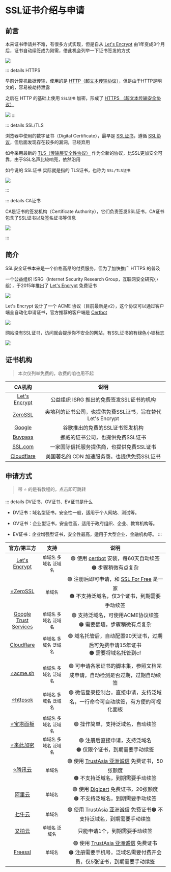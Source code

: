 # SSL证书介绍与申请



## 前言

本来证书申请并不难，有很多方式实现，但是自从 [Let's Encrypt](https://letsencrypt.org/zh-cn/) 由1年变成3个月后，证书自动续签成为刚需，借此机会列举一下证书签发的方式

![](/ssl/ssl-01.png)

::: details HTTPS

早前计算机数据传输，使用的是 [HTTP（超文本传输协议）](https://baike.baidu.com/item/HTTP)，但是由于HTTP是明文的，容易被劫持泄露

之后在 HTTP 的基础上使用 `SSL证书` 加密，形成了 [HTTPS （超文本传输安全协议）](https://baike.baidu.com/item/HTTPS)

![](/ssl/ssl-02.png)
:::



::: details SSL/TLS

浏览器中使用的数字证书（Digital Certificate），最早是 [SSL证书](https://baike.baidu.com/item/SSL%E8%AF%81%E4%B9%A6)，遵循 [SSL协议](https://baike.baidu.com/item/%E5%AE%89%E5%85%A8%E5%A5%97%E6%8E%A5%E5%B1%82)，但后面发现存在较多的漏洞，已经弃用

如今采用最新的 [TLS（传输层安全性协议）](https://baike.baidu.com/item/TLS) 作为全新的协议，比SSL更加安全可靠，由于SSL名声比较响亮，依然沿用

如今说的 SSL证书 实际就是指的 TLS证书，也称为 `SSL/TLS证书`

![](/ssl/ssl-03.png)

:::


::: details CA证书

CA是证书的签发机构（Certificate Authority），它们负责签发SSL证书，CA证书包含了SSL证书以及签名证书等信息

![](/ssl/ssl-04.png)

:::


## 简介

SSL安全证书本来是一个价格高昂的付费服务，但为了加快推广 HTTPS 的普及

一个公益组织 ISRG（Internet Security Research Group，互联网安全研究小组），于2015年推出了 [Let's Encrypt](https://letsencrypt.org/zh-cn/) 免费证书

![](/ssl/ssl-05.png)

Let's Encrypt 设计了一个 ACME 协议（目前最新是v2），这个协议可以通过客户端全自动化申请证书，官方推荐的客户端是 [Certbot](https://certbot.eff.org/)

![](/ssl/ssl-06.png)

网站没有SSL证书，访问就会提示你不安全的网站，有SSL证书的有绿色小锁标志

![](/ssl/ssl-07.png)



## 证书机构

> 本次仅列举免费的，收费的咱也用不起

| CA机构 | 说明 |
|:-:|:-:|
| [Let's Encrypt](https://letsencrypt.org/zh-cn/) | 公益组织 ISRG 推出的免费签发SSL证书的机构 |
| [ZeroSSL](https://zerossl.com/) | 奥地利的证书公司，也提供免费SSL证书，旨在替代Let's Encrypt |
| [Google](https://pki.goog/) | 谷歌推出的免费的SSL证书签发机构 |
| [Buypass](https://www.buypass.com/) | 挪威的证书公司，也提供免费SSL证书 |
| [SSL.com](https://www.ssl.com/) | 一家国际信托服务提供商，也提供免费SSL证书 |
| [Cloudflare](https://www.cloudflare.com/zh-cn/application-services/products/ssl/) | 美国著名的 CDN 加速服务商，也提供免费SSL证书 |




## 申请方式

> 带 ⭐ 的是有教程的，点击即可跳转

::: details DV证书、OV证书、EV证书是什么

* DV证书：域名型证书，安全性一般，适用于个人网站、测试等。

* OV证书：企业型证书，安全性高，适用于政府组织、企业、教育机构等。

* EV证书：企业增强型证书，安全性最高，适用于大型企业、金融机构等。
:::

| 官方/第三方 | 支持 | 说明 |
|:-:|:-:|:-:|
| [Let's Encrypt](https://letsencrypt.org/zh-cn/) | `单域名` `多域名` `泛域名` | 🟢 使用 [certbot](https://letsencrypt.org/zh-cn/docs/client-options/) 安装，每60天自动续签<br>🟠 步骤稍微有点复杂 |
| [⭐ZeroSSL](./zerossl.md) | `单域名` | 🟢 注册后即可申请，和 [SSL For Free](https://www.sslforfree.com/) 是一家<br>🟠 不支持泛域名，仅3个证书，到期需要手动续签 |
| [Google<br>Trust Services](https://pki.goog/) | `单域名` `多域名` `泛域名` | 🟢 支持泛域名，可使用ACME协议续签<br>🟠 需要翻墙，步骤稍微有点复杂 |
| [Cloudflare](https://www.cloudflare.com/zh-cn/application-services/products/ssl/) | `单域名` `多域名` `泛域名` | 🟢 域名托管后，自动配置90天证书，过期后可免费申请15年证书<br>🟠 需要将域名托管到cf |
| |
| [⭐acme.sh](./acmesh.md) | `单域名` `多域名` `泛域名` | 🟢 可申请各家证书的脚本集，参照文档完成申请，自动检测是否过期，过期自动续签 |
| [⭐httpsok](https://httpsok.com/doc/guide/apply.html) | `单域名` `多域名` `泛域名` | 🟢 微信登录控制台，直接申请，支持泛域名，一行命令可自动续签，有方便的可视化面板  |
| [⭐宝塔面板](./bt.md) | `单域名` `多域名` `泛域名` |🟢 操作简单，支持泛域名，自动续签 |
| [⭐来此加密](./laici.md) | `单域名` `多域名` `泛域名` | 🟢 注册后直接申请，支持泛域名<br>🟠 仅限个证书，到期需要手动续签 |
| [⭐腾讯云](./tencent.md) | `单域名` | 🟢 使用 [TrustAsia 亚洲诚信](https://www.trustasia.com/) 免费证书，50张额度<br>🟠 不支持泛域名，到期需要手动续签 |
| [阿里云](https://www.aliyun.com/product/cas) | `单域名` | 🟢 使用 [Digicert](https://www.digicert.com/cn) 免费证书，20张额度<br>🟠 不支持泛域名，到期需要手动续签 |
| [七牛云](https://www.qiniu.com/) | `单域名` | 🟢 使用 [TrustAsia 亚洲诚信](https://www.trustasia.com/) 免费证书🟠 不支持泛域名，到期需要手动续签 |
| [又拍云](https://www.upyun.com/products/ssl) | `单域名` `泛域名` | 只能申请1个，到期需要手动续签 |
| [Freessl](https://freessl.cn/) | `单域名` | 🟢 使用 [TrustAsia 亚洲诚信](https://www.trustasia.com/) 免费证书<br>🟠 注册需要手机号，泛域名需要付费开会员，仅5张证书，到期需要手动续签 |

